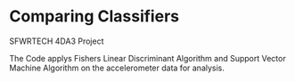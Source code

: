 # Comparing Classifiers
SFWRTECH 4DA3 Project

The Code applys Fishers Linear Discriminant Algorithm and Support Vector Machine Algorithm on the accelerometer data for analysis.
